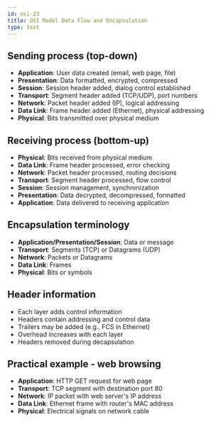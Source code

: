 ```yaml
---
id: osi-23
title: OSI Model Data Flow and Encapsulation
type: text
---
```



## Sending process (top-down)

- **Application**: User data created (email, web page, file)
- **Presentation**: Data formatted, encrypted, compressed
- **Session**: Session header added, dialog control established
- **Transport**: Segment header added (TCP/UDP), port numbers
- **Network**: Packet header added (IP), logical addressing
- **Data Link**: Frame header added (Ethernet), physical addressing
- **Physical**: Bits transmitted over physical medium

## Receiving process (bottom-up)

- **Physical**: Bits received from physical medium
- **Data Link**: Frame header processed, error checking
- **Network**: Packet header processed, routing decisions
- **Transport**: Segment header processed, flow control
- **Session**: Session management, synchronization
- **Presentation**: Data decrypted, decompressed, formatted
- **Application**: Data delivered to receiving application

## Encapsulation terminology

- **Application/Presentation/Session**: Data or message
- **Transport**: Segments (TCP) or Datagrams (UDP)
- **Network**: Packets or Datagrams
- **Data Link**: Frames
- **Physical**: Bits or symbols

## Header information

- Each layer adds control information
- Headers contain addressing and control data
- Trailers may be added (e.g., FCS in Ethernet)
- Overhead increases with each layer
- Headers removed during decapsulation

## Practical example - web browsing

- **Application**: HTTP GET request for web page
- **Transport**: TCP segment with destination port 80
- **Network**: IP packet with web server's IP address
- **Data Link**: Ethernet frame with router's MAC address
- **Physical**: Electrical signals on network cable